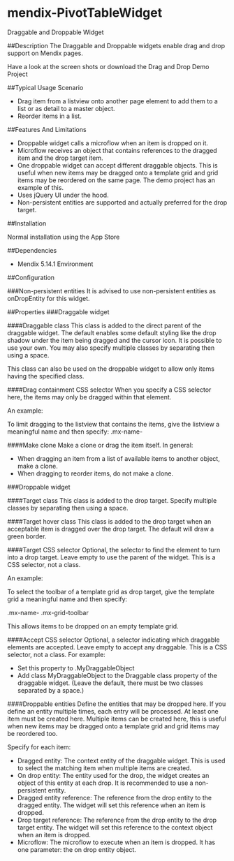 mendix-PivotTableWidget
=======================

Draggable and Droppable Widget

##Description
The Draggable and Droppable widgets enable drag and drop support on Mendix pages.



Have a look at the screen shots or download the Drag and Drop Demo Project

##Typical Usage Scenario

- Drag item from a listview onto another page element to add them to a list or as detail to a master object.
- Reorder items in a list.

##Features And Limitations

- Droppable widget calls a microflow when an item is dropped on it.
- Microflow receives an object that contains references to the dragged item and the drop target item.
- One droppable widget can accept different draggable objects. This is useful when new items may be dragged onto a template grid and grid items may be reordered on the same page. The demo project has an example of this.
- Uses jQuery UI under the hood.
- Non-persistent entities are supported and actually preferred for the drop target.

##Installation

Normal installation using the App Store

##Dependencies
 
- Mendix 5.14.1 Environment

##Configuration

###Non-persistent entities
It is advised to use non-persistent entities as onDropEntity for this widget.


##Properties
###Draggable widget

####Draggable class
This class is added to the direct parent of the draggable widget. The default enables some default styling like the drop shadow under the item being dragged and the cursor icon. It is possible to use your own. You may also specify multiple classes by separating then using a space. 

This class can also be used on the droppable widget to allow only items having the specified class.

####Drag containment CSS selector
When you specify a CSS selector here, the items may only be dragged within that element.

An example:

To limit dragging to the listview that contains the items, give the listview a meaningful name and then specify: .mx-name-<name of the listview>

####Make clone
Make a clone or drag the item itself. In general:

- When dragging an item from a list of available items to another object, make a clone.
- When dragging to reorder items, do not make a clone.

###Droppable widget

####Target class
This class is added to the drop target. Specify multiple classes by separating then using a space.

####Target hover class
This class is added to the drop target when an acceptable item is dragged over the drop target. The default will draw a green border.

####Target CSS selector
Optional, the selector to find the element to turn into a drop target. Leave empty to use the parent of the widget. This is a CSS selector, not a class.

An example:

To select the toolbar of a  template grid as drop target, give the template grid a meaningful name and then specify:

.mx-name-<name of the template grid> .mx-grid-toolbar

This allows items to be dropped on an empty template grid.

####Accept CSS selector
Optional, a selector indicating which draggable elements are accepted. Leave empty to accept any draggable. This is a CSS selector, not a class. For example:

- Set this property to .MyDraggableObject
- Add class MyDraggableObject to the Draggable class property of the draggable widget. (Leave the default, there must be two classes separated by a space.)

####Droppable entities
Define the entities that may be dropped here. If you define an entity multiple times, each entry will be processed. At least one item must be created here. Multiple items can be created here, this is useful when new items may be dragged onto a template grid and grid items may be reordered too.

Specify for each item:

- Dragged entity: The context entity of the draggable widget. This is used to select the matching item when multiple items are created.
- On drop entity: The entity used for the drop, the widget creates an object of this entity at each drop. It is recommended to use a non-persistent entity.
- Dragged entity reference: The reference from the drop entity to the dragged entity. The widget will set this reference when an item is dropped.
- Drop target reference: The reference from the drop entity to the drop target entity. The widget will set this reference to the context object when an item is dropped.
- Microflow: The microflow to execute when an item is dropped. It has one parameter: the on drop entity object.
 
 
 